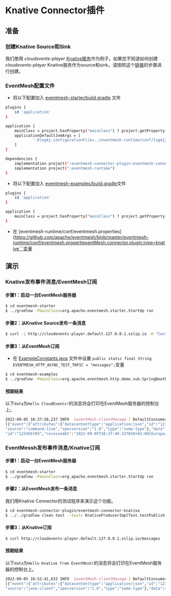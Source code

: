 # Knative Connector插件

## 准备
### 创建Knative Source和Sink
我们使用 *cloudevents-player* [Knative服务](https://knative.dev/docs/serving/)作为例子。如果您不知道如何创建 *cloudevents-player* Knative服务作为source和sink，请按照这个[链接](https://knative.dev/docs/getting-started/first-source/#creating-your-first-source)的步骤进行创建。

### EventMesh配置文件
- 将以下配置加入 [eventmesh-starter/build.gradle](https://github.com/apache/eventmesh/blob/master/eventmesh-starter/build.gradle) 文件
```bash
plugins {
    id 'application'
}

application {
    mainClass = project.hasProperty("mainClass") ? project.getProperty("mainClass") : 'org.apache.eventmesh.starter.StartUp'
    applicationDefaultJvmArgs = [
            '-Dlog4j.configurationFile=../eventmesh-runtime/conf/log4j2.xml', '-Deventmesh.log.home=../eventmesh-runtime/logs', '-Deventmesh.home=../eventmesh-runtime', '-DconfPath=../eventmesh-runtime/conf'
    ]
}

dependencies {
    implementation project(":eventmesh-connector-plugin:eventmesh-connector-knative")
    implementation project(":eventmesh-runtime")
}
```
- 将以下配置加入 [eventmesh-examples/build.gradle](https://github.com/apache/eventmesh/blob/master/eventmesh-examples/build.gradle)文件
```bash
plugins {
    id 'application'
}

application {
    mainClass = project.hasProperty("mainClass") ? project.getProperty("mainClass") : 'NULL'
}
```
- 在 [eventmesh-runtime/conf/eventmesh.properties](https://github.com/apache/eventmesh/blob/master/eventmesh-runtime/conf/eventmesh.propertiesentMesh.connector.plugin.type=knative```变量

## 演示
### Knative发布事件消息/EventMesh订阅
#### 步骤1：启动一台EventMesh服务器
```bash
$ cd eventmesh-starter
$ ../gradlew -PmainClass=org.apache.eventmesh.starter.StartUp run
```

#### 步骤2：从Knative Source发布一条消息
```bash
$ curl -i http://cloudevents-player.default.127.0.0.1.sslip.io -H "Content-Type: application/json" -H "Ce-Id: 123456789" -H "Ce-Specversion: 1.0" -H "Ce-Type: some-type" -H "Ce-Source: command-line" -d '{"msg":"Hello CloudEvents!"}'
```

#### 步骤3：从EventMesh订阅
- 在 [ExampleConstants.java](https://github.com/apache/eventmesh/blob/master/eventmesh-examples/src/main/java/org/apache/eventmesh/common/ExampleConstants.java) 文件中设置 ```public static final String EVENTMESH_HTTP_ASYNC_TEST_TOPIC = "messages";```变量
```bash
$ cd eventmesh-examples
$ ../gradlew -PmainClass=org.apache.eventmesh.http.demo.sub.SpringBootDemoApplication run
```
#### 预期结果
以下```data```为```Hello CloudEvents!```的消息将会打印在EventMesh服务器的控制台上。
```bash
2022-09-05 16:37:58,237 INFO  [eventMesh-clientManage-] DefaultConsumer(DefaultConsumer.java:60) - \
[{"event":{"attributes":{"datacontenttype":"application/json","id":"123456789","mediaType":"application/json",\
"source":"command-line","specversion":"1.0","type":"some-type"},"data":{"msg":"Hello CloudEvents!"},"extensions":{}},\
"id":"123456789","receivedAt":"2022-09-05T10:37:49.537658+02:00[Europe/Madrid]","type":"RECEIVED"}]
```

### EventMessh发布事件消息/Knative订阅
#### 步骤1：启动一台EventMesh服务器
```bash
$ cd eventmesh-starter
$ ../gradlew -PmainClass=org.apache.eventmesh.starter.StartUp run
```

#### 步骤2：从EventMesh发布一条消息
我们用Knative Connector的测试程序来演示这个功能。
```bash
$ cd eventmesh-connector-plugin/eventmesh-connector-knative
$ ../../gradlew clean test --tests KnativeProducerImplTest.testPublish
```

#### 步骤3：从Knative订阅
```bash
$ curl http://cloudevents-player.default.127.0.0.1.sslip.io/messages
```

#### 预期结果
以下```data```为```Hello Knative from EventMesh!```的消息将会打印在EventMesh服务器的控制台上。
```bash
2022-09-05 16:52:41,633 INFO  [eventMesh-clientManage-] DefaultConsumer(DefaultConsumer.java:60) - \
[{"event":{"attributes":{"datacontenttype":"application/json","id":"1234","mediaType":"application/json",\
"source":"java-client","specversion":"1.0","type":"some-type"},"data":{"msg":["Hello Knative from EventMesh!"]},"extensions":{}},"id":"1234","receivedAt":"2022-09-05T10:52:32.999273+02:00[Europe/Madrid]","type":"RECEIVED"}]
```